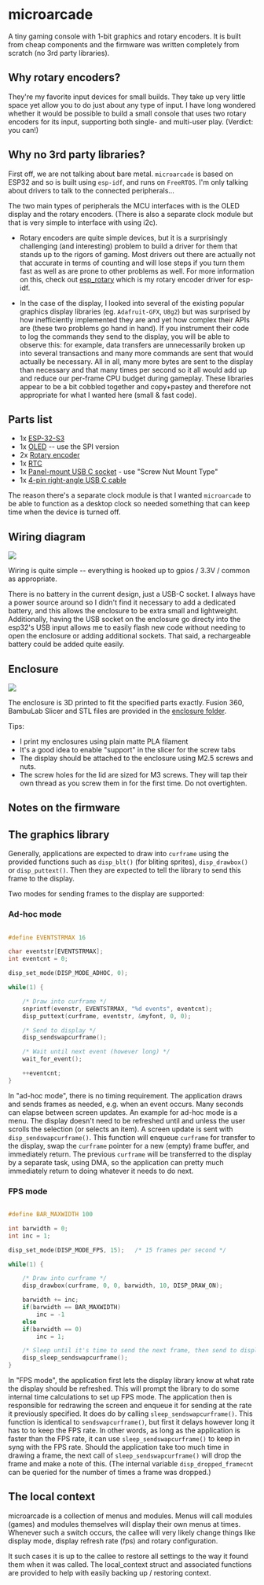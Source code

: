 # microarcade

A tiny gaming console with 1-bit graphics and rotary encoders. It is built
from cheap components and the firmware was written completely from scratch (no
3rd party libraries).

## Why rotary encoders?

They're my favorite input devices for small builds. They take up very little
space yet allow you to do just about any type of input. I have long wondered
whether it would be possible to build a small console that uses two
rotary encoders for its input, supporting both single- and multi-user play.
(Verdict: you can!)

## Why no 3rd party libraries?

First off, we are not talking about bare metal. `microarcade` is based on
ESP32 and so is built using `esp-idf`, and runs on `FreeRTOS`. I'm only
talking about drivers to talk to the connected peripherals...

The two main types of peripherals the MCU interfaces with is the OLED display
and the rotary encoders. (There is also a separate clock module but that is
very simple to interface with using i2c).

* Rotary encoders are quite simple devices, but it is a surprisingly challenging
(and interesting) problem to build a driver for them that stands up to the
rigors of gaming. Most drivers out there are actually not that accurate in
terms of counting and will lose steps if you turn them fast as well as are
prone to other problems as well. For more information on this, check out
[esp_rotary](https://github.com/bmink/esp_rotary) which is my rotary encoder
driver for esp-idf.

* In the case of the display, I looked into several of the existing popular
graphics display libraries (eg. `Adafruit-GFX`, `U8g2`) but was surprised by
how inefficiently implemented they are and yet how complex their APIs are
(these two problems go hand in hand). If you instrument their code to log the
commands they send to the display, you will be able to observe this: for
example, data transfers are unnecessarily broken up into several transactions
and many more commands are sent that would actually be necessary. All in
all, many more bytes are sent to the display than necessary and that many
times per second so it all would add up and reduce our per-frame CPU budget
during gameplay. These libraries appear to be a bit cobbled together and copy+pastey and therefore not appropriate for what I wanted here (small & fast
code).


## Parts list

* 1x [ESP-32-S3](https://a.co/d/aNbB3Xg)
* 1x [OLED](https://a.co/d/eaWpX4F) -- use the SPI version
* 2x [Rotary encoder](https://a.co/d/dhtsNsp)
* 1x [RTC](https://a.co/d/ggVVWnh)
* 1x [Panel-mount USB C socket](https://a.co/d/aPcbE0N) - use "Screw Nut Mount Type"
* 1x [4-pin right-angle USB C cable](https://a.co/d/cTP49Ir)

The reason there's a separate clock module is that I wanted `microarcade` to be
able to function as a desktop clock so needed something that can keep time when
the device is turned off.


## Wiring diagram

![](wiring/microarcade_wiring.png)

Wiring is quite simple -- everything is hooked up to
gpios / 3.3V / common as appropriate.

There is no battery in the current design, just a USB-C socket. I always have a
power source around so I didn't find it necessary to add a dedicated battery,
and this allows the enclosure to be extra small and lightweight.  Additionally,
having the USB socket on the enclosure go directy into the esp32's USB input
allows me to easily flash new code without needing to open the enclosure or
adding additional sockets. That said, a rechargeable battery could be added
quite easily.


## Enclosure

![](enclosure/microarcade_enclosure.png)

The enclosure is 3D printed to fit the specified parts exactly.
Fusion 360, BambuLab Slicer and STL files are provided in the
[enclosure folder](enclosure/).

Tips:
* I print my enclosures using plain matte PLA filament
* It's a good idea to enable "support" in the slicer for the screw tabs
* The display should be attached to the enclosure using M2.5 screws and nuts.
* The screw holes for the lid are sized for M3 screws. They will tap their
own thread as you screw them in for the first time. Do not overtighten.


## Notes on the firmware

## The graphics library

Generally, applications are expected to draw into `curframe` using the
provided functions such as `disp_blt()` (for bliting sprites),
`disp_drawbox()` or `disp_puttext()`. Then they are expected to tell the
library to send this frame to the display.

Two modes for sending frames to the display are supported:

### Ad-hoc mode

```C

#define EVENTSTRMAX	16

char eventstr[EVENTSTRMAX];
int eventcnt = 0;

disp_set_mode(DISP_MODE_ADHOC, 0);

while(1) {

	/* Draw into curframe */
	snprintf(evenstr, EVENTSTRMAX, "%d events", eventcnt);
	disp_puttext(curframe, eventstr, &myfont, 0, 0);

	/* Send to display */
	disp_sendswapcurframe();

	/* Wait until next event (however long) */
	wait_for_event();

	++eventcnt;	
}

```

In "ad-hoc mode", there is no timing requirement. The application draws and
sends frames as needed, e.g. when an event occurs. Many seconds can elapse
between screen updates. An example for ad-hoc mode is a menu. The display
doesn't need to be refreshed until and unless the user scrolls the selection
(or selects an item). A screen update is sent with `disp_sendswapcurframe()`.
This function will enqueue `curframe` for transfer to the display, swap the
`curframe` pointer for a new (empty) frame buffer, and immediately return. The
previous `curframe` will be transferred to the display by a separate task,
using DMA, so the application can pretty much immediately return to doing
whatever it needs to do next.


### FPS mode

```C

#define BAR_MAXWIDTH 100

int barwidth = 0;
int inc = 1;

disp_set_mode(DISP_MODE_FPS, 15);	/* 15 frames per second */

while(1) {

	/* Draw into curframe */
	disp_drawbox(curframe, 0, 0, barwidth, 10, DISP_DRAW_ON);

	barwidth += inc;
	if(barwidth == BAR_MAXWIDTH)
		inc = -1
	else
	if(barwidth == 0)
		inc = 1;

	/* Sleep until it's time to send the next frame, then send to display */
	disp_sleep_sendswapcurframe();
}

```

In "FPS mode", the application first lets the display library know at what
rate the display should be refreshed. This will prompt the library to do some
internal time calculations to set up FPS mode. The application then is
responsible for redrawing the screen and enqueue it for sending at the rate
it previously specified. It does do by calling `sleep_sendswapcurframe()`.
This function is identical to `sendswapcurframe()`, but first it delays
however long it has to to keep the FPS rate. In other words, as long as the
application is faster than the FPS rate, it can use `sleep_sendswapcurframe()`
to keep in syng with the FPS rate. Should the application take too much
time in drawing a frame, the next call of `sleep_sendswapcurframe()` will
drop the frame and make a note of this. (The internal variable
`disp_dropped_framecnt` can be queried for the number of times a frame
was dropped.)


## The local context

microarcade is a collection of menus and modules. Menus will call modules
(games) and modules themselves will display their own menus at times.
Whenever such a switch occurs, the callee will very likely change things like
display mode, display refresh rate (fps) and rotary configuration.

It such cases it is up to the callee to restore all settings to the way it
found them when it was called. The local_context struct and associated
functions are provided to help with easily backing up / restoring context.
